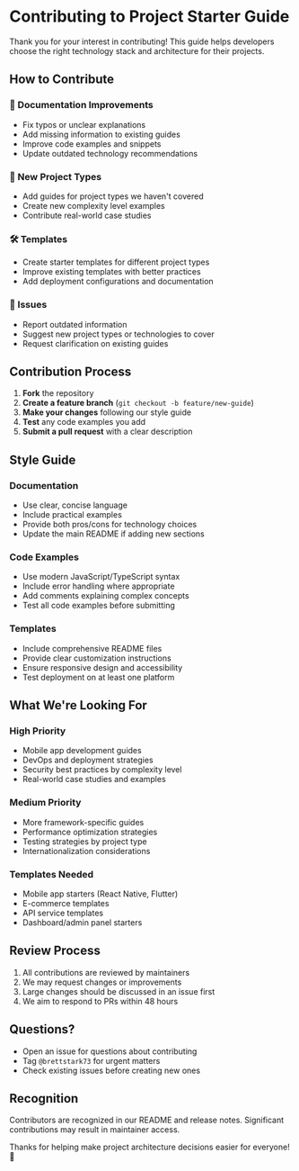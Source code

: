 # Contributing to Project Starter Guide

Thank you for your interest in contributing! This guide helps developers choose the right technology stack and architecture for their projects.

## How to Contribute

### 📝 Documentation Improvements
- Fix typos or unclear explanations
- Add missing information to existing guides
- Improve code examples and snippets
- Update outdated technology recommendations

### 🚀 New Project Types
- Add guides for project types we haven't covered
- Create new complexity level examples
- Contribute real-world case studies

### 🛠️ Templates
- Create starter templates for different project types
- Improve existing templates with better practices
- Add deployment configurations and documentation

### 🐛 Issues
- Report outdated information
- Suggest new project types or technologies to cover
- Request clarification on existing guides

## Contribution Process

1. **Fork** the repository
2. **Create a feature branch** (`git checkout -b feature/new-guide`)
3. **Make your changes** following our style guide
4. **Test** any code examples you add
5. **Submit a pull request** with a clear description

## Style Guide

### Documentation
- Use clear, concise language
- Include practical examples
- Provide both pros/cons for technology choices
- Update the main README if adding new sections

### Code Examples
- Use modern JavaScript/TypeScript syntax
- Include error handling where appropriate
- Add comments explaining complex concepts
- Test all code examples before submitting

### Templates
- Include comprehensive README files
- Provide clear customization instructions
- Ensure responsive design and accessibility
- Test deployment on at least one platform

## What We're Looking For

### High Priority
- Mobile app development guides
- DevOps and deployment strategies
- Security best practices by complexity level
- Real-world case studies and examples

### Medium Priority  
- More framework-specific guides
- Performance optimization strategies
- Testing strategies by project type
- Internationalization considerations

### Templates Needed
- Mobile app starters (React Native, Flutter)
- E-commerce templates
- API service templates
- Dashboard/admin panel starters

## Review Process

1. All contributions are reviewed by maintainers
2. We may request changes or improvements
3. Large changes should be discussed in an issue first
4. We aim to respond to PRs within 48 hours

## Questions?

- Open an issue for questions about contributing
- Tag `@brettstark73` for urgent matters
- Check existing issues before creating new ones

## Recognition

Contributors are recognized in our README and release notes. Significant contributions may result in maintainer access.

Thanks for helping make project architecture decisions easier for everyone! 🚀